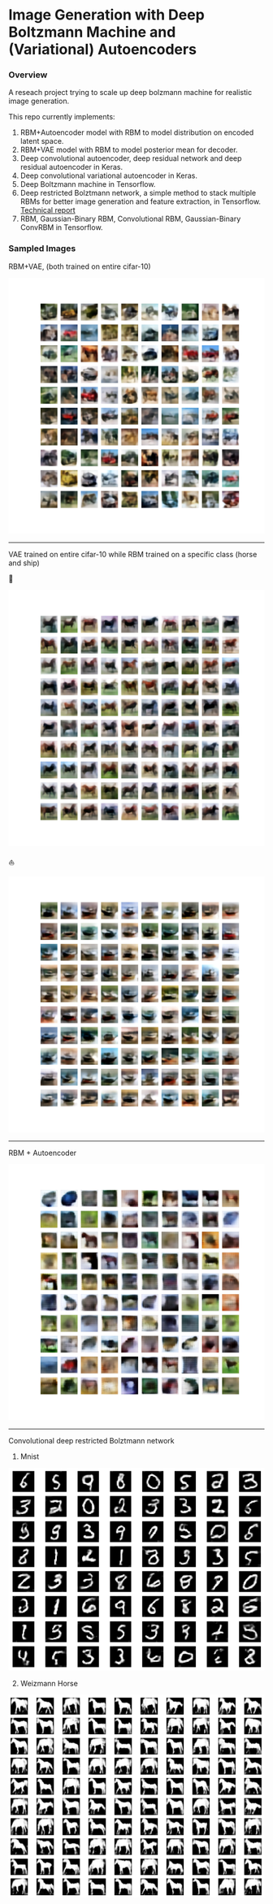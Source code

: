 # Image Generation with Deep Boltzmann Machine and (Variational) Autoencoders

### Overview

A reseach project trying to scale up deep bolzmann machine for realistic image generation.

This repo currently implements:

1. RBM+Autoencoder model with RBM to model distribution on encoded latent space.
2. RBM+VAE model with RBM to model posterior mean for decoder.
3. Deep convolutional autoencoder, deep residual network and deep residual autoencoder in Keras.
4. Deep convolutional variational autoencoder in Keras.
5. Deep Boltzmann machine in Tensorflow.
6. Deep restricted Bolztmann network, a simple method to stack multiple RBMs for better image generation and feature extraction, in Tensorflow. [Technical report](https://arxiv.org/pdf/1611.07917v1.pdf)
7. RBM, Gaussian-Binary RBM, Convolutional RBM, Gaussian-Binary ConvRBM in Tensorflow.

### Sampled Images

RBM+VAE, (both trained on entire cifar-10)

![](figs/rbm_vae.png)

***

VAE trained on entire cifar-10 while RBM trained on a specific class (horse and ship)

:racehorse:

![Horse](figs/rbm_vae_horse.png)

:sailboat:

![ship](figs/rbm_vae_ship.png)

***

RBM + Autoencoder

![](figs/rbm_ae.png)

***

Convolutional deep restricted Bolztmann network

1. Mnist

![](figs/mnist_conv.png)

2. Weizmann Horse

![](figs/horse_conv.png)

